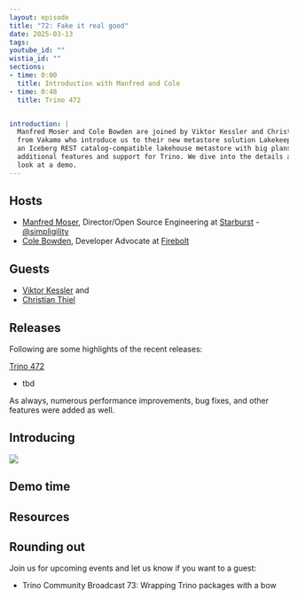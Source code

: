 ```yaml
---
layout: episode
title: "72: Fake it real good"
date: 2025-03-13
tags: 
youtube_id: ""
wistia_id: ""
sections:
- time: 0:00
  title: Introduction with Manfred and Cole
- time: 0:48
  title: Trino 472


introduction: |
  Manfred Moser and Cole Bowden are joined by Viktor Kessler and Christian Thiel
  from Vakamo who introduce us to their new metastore solution Lakekeeper. It is
  an Iceberg REST catalog-compatible lakehouse metastore with big plans for
  additional features and support for Trino. We dive into the details and have a
  look at a demo.
---
```


## Hosts

* [Manfred Moser](https://www.linkedin.com/in/manfredmoser), Director/Open
  Source Engineering at [Starburst]({{site.url}}/users.html#starburst) -
  [@simpligility](https://x.com/simpligility)
* [Cole Bowden](https://www.linkedin.com/in/cole-m-bowden), Developer Advocate
  at [Firebolt](https://www.firebolt.io/) 
  
## Guests

* <a href="https://www.linkedin.com/in/viktor-kessler/">Viktor Kessler</a> and
* <a href="https://www.linkedin.com/in/thielc/">Christian Thiel</a>


## Releases

Following are some highlights of the recent releases:

[Trino 472]({{site.baseurl}}/docs/current/release/release-472.html)

* tbd

As always, numerous performance improvements, bug fixes, and other features were
added as well.

## Introducing 


<img src="{{site.baseurl}}/assets/images/logos/lakekeeper-small.png">


## Demo time

## Resources

## Rounding out

Join us for upcoming events and let us know if you want to a guest:

* Trino Community Broadcast 73: Wrapping Trino packages with a bow
